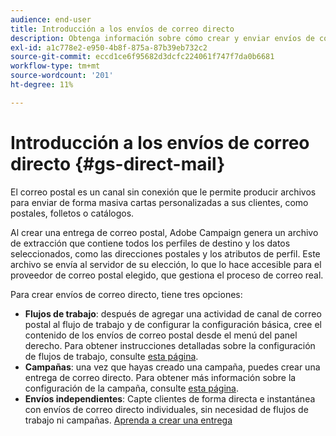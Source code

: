 ```yaml
---
audience: end-user
title: Introducción a los envíos de correo directo
description: Obtenga información sobre cómo crear y enviar envíos de correo directo con Adobe Campaign Web
exl-id: a1c778e2-e950-4b8f-875a-87b39eb732c2
source-git-commit: eccd1ce6f95682d3dcfc224061f747f7da0b6681
workflow-type: tm+mt
source-wordcount: '201'
ht-degree: 11%

---
```



# Introducción a los envíos de correo directo {#gs-direct-mail}

El correo postal es un canal sin conexión que le permite producir archivos para enviar de forma masiva cartas personalizadas a sus clientes, como postales, folletos o catálogos.

Al crear una entrega de correo postal, Adobe Campaign genera un archivo de extracción que contiene todos los perfiles de destino y los datos seleccionados, como las direcciones postales y los atributos de perfil. Este archivo se envía al servidor de su elección, lo que lo hace accesible para el proveedor de correo postal elegido, que gestiona el proceso de correo real.

Para crear envíos de correo directo, tiene tres opciones:

* **Flujos de trabajo**: después de agregar una actividad de canal de correo postal al flujo de trabajo y de configurar la configuración básica, cree el contenido de los envíos de correo postal desde el menú del panel derecho. Para obtener instrucciones detalladas sobre la configuración de flujos de trabajo, consulte [esta página](../workflows/gs-workflow-creation.md).
* **Campañas**: una vez que hayas creado una campaña, puedes crear una entrega de correo directo. Para obtener más información sobre la configuración de la campaña, consulte [esta página](../campaigns/gs-campaigns.md).
* **Envíos independientes**: Capte clientes de forma directa e instantánea con envíos de correo directo individuales, sin necesidad de flujos de trabajo ni campañas. [Aprenda a crear una entrega](../msg/gs-deliveries.md)

<!--
<table style="table-layout:fixed"><tr style="border: 0;">
<td>
<a href="create-push.md">
<img alt="Create a push delivery" src="assets/do-not-localize/push_create.jpeg">
</a>
<div><a href="create-push.md"><strong>Create a push delivery</strong>
</div>
<p>
</td>
<td>
<a href="content-push.md">
<img alt="Design a push delivery" src="assets/do-not-localize/push_design.jpeg">
</a>
<div>
<a href="content-push.md"><strong>Design a push delivery<strong></strong></a>
</div>
<p></td>
<td>
<a href="send-push.md">
<img alt="Send a push delivery" src="assets/do-not-localize/push_send.jpeg">
</a>
<div>
<a href="send-push.md"><strong>Send a push delivery</strong></a>
</div>
<p>
</td>
<td>
<a href="send-push.md">
<img alt="Push delivery report" src="assets/do-not-localize/push_report.jpeg">
</a>
<div>
<a href="send-push.md"><strong>Push delivery report</strong></a>
</div>
<p>
</td>
</tr></table>
-->
